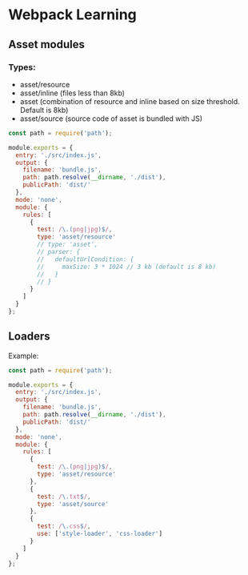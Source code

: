 # Webpack Learning

## Asset modules

### Types: <br>

- asset/resource <br>
- asset/inline (files less than 8kb) <br>
- asset (combination of resource and inline based on size threshold. Default is 8kb) <br>
- asset/source (source code of asset is bundled with JS)

```js
const path = require('path');

module.exports = {
  entry: './src/index.js',
  output: {
    filename: 'bundle.js',
    path: path.resolve(__dirname, './dist'),
    publicPath: 'dist/'
  },
  mode: 'none',
  module: {
    rules: [
      {
        test: /\.(png|jpg)$/,
        type: 'asset/resource'
        // type: 'asset',
        // parser: {
        //   defaultUrlCondition: {
        //     maxSize: 3 * 1024 // 3 kb (default is 8 kb)
        //   }
        // }
      }
    ]
  }
};
```

## Loaders

Example:

```js
const path = require('path');

module.exports = {
  entry: './src/index.js',
  output: {
    filename: 'bundle.js',
    path: path.resolve(__dirname, './dist'),
    publicPath: 'dist/'
  },
  mode: 'none',
  module: {
    rules: [
      {
        test: /\.(png|jpg)$/,
        type: 'asset/resource'
      },
      {
        test: /\.txt$/,
        type: 'asset/source'
      },
      {
        test: /\.css$/,
        use: ['style-loader', 'css-loader']
      }
    ]
  }
};
```
